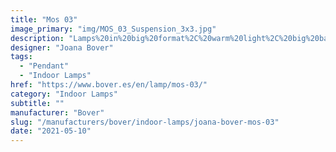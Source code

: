 ```yaml
---
title: "Mos 03"
image_primary: "img/MOS_03_Suspension_3x3.jpg"
description: "Lamps%20in%20big%20format%2C%20warm%20light%2C%20big%20balls%20with%A0circular%20shape%20that%20fill%20the%20space%20and%20become%A0high%20decorative%20elements%20with%20high%20light%20comfort.%20Due%20to%20its%20large%20measures%2C%20MOS%20are%20specifically%A0indicated%20to%20contract%20market%20and%20indoor%20use.%20Its%20structure%20ends%20with%20an%20opal%20white%20glass%A0diffuser%20that%20blends%20and%20directs%20bottom%20light.%20MOS%20has%20been%20manually%20manufacted%20with%A0translucent%20ribbon.%0A%0A%0A%0A"
designer: "Joana Bover"
tags: 
  - "Pendant"
  - "Indoor Lamps"
href: "https://www.bover.es/en/lamp/mos-03/"
category: "Indoor Lamps"
subtitle: ""
manufacturer: "Bover"
slug: "/manufacturers/bover/indoor-lamps/joana-bover-mos-03"
date: "2021-05-10"
---
```

